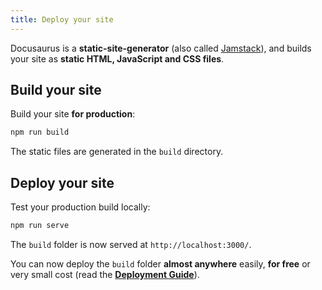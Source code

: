 ```yaml
---
title: Deploy your site
---
```


Docusaurus is a **static-site-generator** (also called [Jamstack](https://jamstack.org/)), and builds your site as **static HTML, JavaScript and CSS files**.

## Build your site

Build your site **for production**:

```bash
npm run build
```

The static files are generated in the `build` directory.

## Deploy your site

Test your production build locally:

```bash
npm run serve
```

The `build` folder is now served at `http://localhost:3000/`.

You can now deploy the `build` folder **almost anywhere** easily, **for free** or very small cost (read the **[Deployment Guide](https://docusaurus.io/docs/deployment)**).
